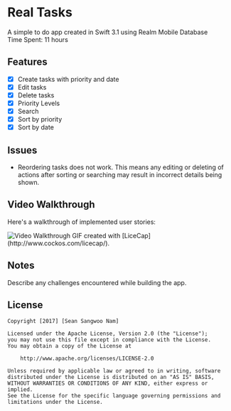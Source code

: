# Real Tasks
A simple to do app created in Swift 3.1 using Realm Mobile Database  
Time Spent: 11 hours  

## Features
- [x] Create tasks with priority and date
- [x] Edit tasks  
- [x] Delete tasks  
- [x] Priority Levels
- [x] Search
- [x] Sort by priority
- [x] Sort by date

## Issues
- Reordering tasks does not work. This means any editing or deleting of actions after sorting or searching may result in incorrect details being shown.

## Video Walkthrough 

Here's a walkthrough of implemented user stories:

<img src='https://media.giphy.com/media/xT39DlqdZ3nli2NVVS/giphy.gif' title='Video Walkthrough' width='' alt='Video Walkthrough' />
<!-- <img src='realTasks.gif' title='Video Walkthrough' width='' alt='Video Walkthrough' />
 -->
GIF created with [LiceCap](http://www.cockos.com/licecap/).

## Notes

Describe any challenges encountered while building the app.

## License

    Copyright [2017] [Sean Sangwoo Nam]

    Licensed under the Apache License, Version 2.0 (the "License");
    you may not use this file except in compliance with the License.
    You may obtain a copy of the License at

        http://www.apache.org/licenses/LICENSE-2.0

    Unless required by applicable law or agreed to in writing, software
    distributed under the License is distributed on an "AS IS" BASIS,
    WITHOUT WARRANTIES OR CONDITIONS OF ANY KIND, either express or implied.
    See the License for the specific language governing permissions and
    limitations under the License.
